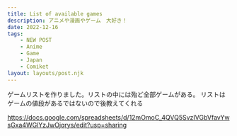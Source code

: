 ```yaml
---
title: List of available games
description: アニメや漫画やゲーム　大好き！
date: 2022-12-16
tags:
    - NEW POST
    - Anime
    - Game
    - Japan
    - Comiket
layout: layouts/post.njk
---
```


ゲームリストを作りました。リストの中には殆ど全部ゲームがある。
リストはゲームの値段があるではないので後教えてくれる

https://docs.google.com/spreadsheets/d/12mOmoC_4QVQ5SvzIVGbVfavYwsGxa4WGlYzJwOjqrys/edit?usp=sharing


